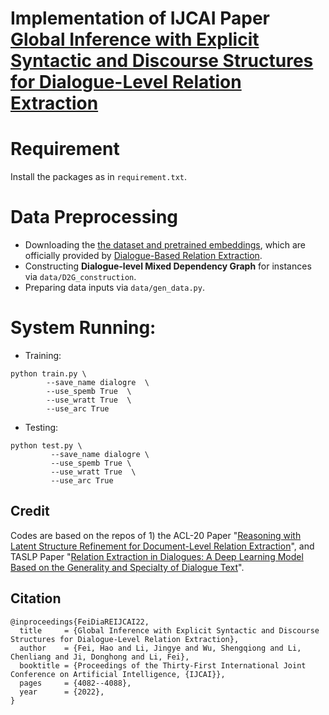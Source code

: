# Implementation of IJCAI Paper [Global Inference with Explicit Syntactic and Discourse Structures for Dialogue-Level Relation Extraction](https://www.ijcai.org/proceedings/2022/0570.pdf)

# Requirement

Install the packages as in `requirement.txt`.


# Data Preprocessing

* Downloading the [the dataset and pretrained embeddings](https://github.com/nlpdata/dialogre), which are officially provided by [Dialogue-Based Relation Extraction](https://arxiv.org/abs/2004.08056). 
* Constructing **Dialogue-level Mixed Dependency Graph** for instances via `data/D2G_construction`.
* Preparing data inputs via `data/gen_data.py`.



# System Running:
* Training: 
```
python train.py \
        --save_name dialogre  \
        --use_spemb True  \
        --use_wratt True  \
        --use_arc True
```

* Testing:

```
python test.py \
         --save_name dialogre \
         --use_spemb True \
         --use_wratt True  \
         --use_arc True
```


## Credit

Codes are based on the repos of 1) the ACL-20 Paper 
"[Reasoning with Latent Structure Refinement for Document-Level Relation Extraction](https://arxiv.org/abs/2005.06312)",
and TASLP Paper 
"[Relation Extraction in Dialogues: A Deep Learning Model Based on the Generality and Specialty of Dialogue Text](https://ieeexplore.ieee.org/document/9439807?source=authoralert)".




## Citation

```
@inproceedings{FeiDiaREIJCAI22,
  title     = {Global Inference with Explicit Syntactic and Discourse Structures for Dialogue-Level Relation Extraction},
  author    = {Fei, Hao and Li, Jingye and Wu, Shengqiong and Li, Chenliang and Ji, Donghong and Li, Fei},
  booktitle = {Proceedings of the Thirty-First International Joint Conference on Artificial Intelligence, {IJCAI}},
  pages     = {4082--4088},
  year      = {2022},
}
```


